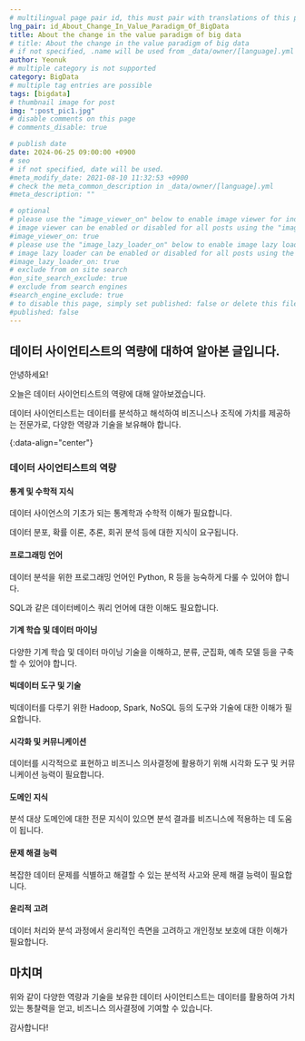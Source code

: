 ```yaml
---
# multilingual page pair id, this must pair with translations of this page. (This name must be unique)
lng_pair: id_About_Change_In_Value_Paradigm_Of_BigData
title: About the change in the value paradigm of big data
# title: About the change in the value paradigm of big data
# if not specified, .name will be used from _data/owner/[language].yml
author: Yeonuk
# multiple category is not supported
category: BigData
# multiple tag entries are possible
tags: [bigdata]
# thumbnail image for post
img: ":post_pic1.jpg"
# disable comments on this page
# comments_disable: true

# publish date
date: 2024-06-25 09:00:00 +0900
# seo
# if not specified, date will be used.
#meta_modify_date: 2021-08-10 11:32:53 +0900
# check the meta_common_description in _data/owner/[language].yml
#meta_description: ""

# optional
# please use the "image_viewer_on" below to enable image viewer for individual pages or posts (_posts/ or [language]/_posts folders).
# image viewer can be enabled or disabled for all posts using the "image_viewer_posts: true" setting in _data/conf/main.yml.
#image_viewer_on: true
# please use the "image_lazy_loader_on" below to enable image lazy loader for individual pages or posts (_posts/ or [language]/_posts folders).
# image lazy loader can be enabled or disabled for all posts using the "image_lazy_loader_posts: true" setting in _data/conf/main.yml.
#image_lazy_loader_on: true
# exclude from on site search
#on_site_search_exclude: true
# exclude from search engines
#search_engine_exclude: true
# to disable this page, simply set published: false or delete this file
#published: false
---
```


<!-- outline-start -->

## 데이터 사이언티스트의 역량에 대하여 알아본 글입니다.

안녕하세요!

오늘은 데이터 사이언티스트의 역량에 대해 알아보겠습니다.

데이터 사이언티스트는 데이터를 분석하고 해석하여 비즈니스나 조직에 가치를 제공하는 전문가로, 다양한 역량과 기술을 보유해야 합니다.

{:data-align="center"}

<!-- outline-end -->

### 데이터 사이언티스트의 역량

#### 통계 및 수학적 지식

데이터 사이언스의 기초가 되는 통계학과 수학적 이해가 필요합니다.

데이터 분포, 확률 이론, 추론, 회귀 분석 등에 대한 지식이 요구됩니다.

#### 프로그래밍 언어

데이터 분석을 위한 프로그래밍 언어인 Python, R 등을 능숙하게 다룰 수 있어야 합니다.

SQL과 같은 데이터베이스 쿼리 언어에 대한 이해도 필요합니다.

#### 기계 학습 및 데이터 마이닝

다양한 기계 학습 및 데이터 마이닝 기술을 이해하고, 분류, 군집화, 예측 모델 등을 구축할 수 있어야 합니다.

#### 빅데이터 도구 및 기술

빅데이터를 다루기 위한 Hadoop, Spark, NoSQL 등의 도구와 기술에 대한 이해가 필요합니다.

#### 시각화 및 커뮤니케이션

데이터를 시각적으로 표현하고 비즈니스 의사결정에 활용하기 위해 시각화 도구 및 커뮤니케이션 능력이 필요합니다.

#### 도메인 지식

분석 대상 도메인에 대한 전문 지식이 있으면 분석 결과를 비즈니스에 적용하는 데 도움이 됩니다.

#### 문제 해결 능력

복잡한 데이터 문제를 식별하고 해결할 수 있는 분석적 사고와 문제 해결 능력이 필요합니다.

#### 윤리적 고려

데이터 처리와 분석 과정에서 윤리적인 측면을 고려하고 개인정보 보호에 대한 이해가 필요합니다.

## 마치며

위와 같이 다양한 역량과 기술을 보유한 데이터 사이언티스트는 데이터를 활용하여 가치 있는 통찰력을 얻고, 비즈니스 의사결정에 기여할 수 있습니다.

감사합니다!
